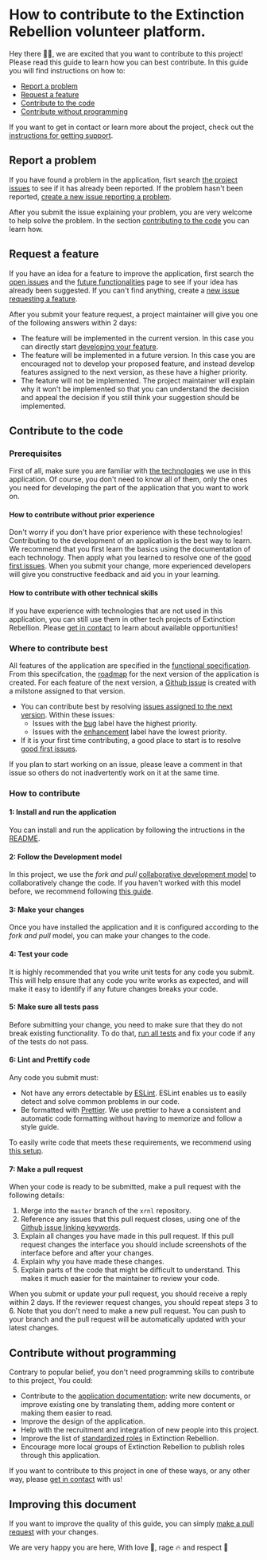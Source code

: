 # How to contribute to the Extinction Rebellion volunteer platform.

Hey there :wave::smile:, we are excited that you want to contribute to this project! Please read this guide to learn how you can best contribute. In this guide you will find instructions on how to:

- [Report a problem](https://github.com/xrnl/aginun/blob/master/CONTRIBUTING.md#report-a-problem)
- [Request a feature](https://github.com/xrnl/aginun/blob/master/CONTRIBUTING.md#request-a-feature)
- [Contribute to the code](https://github.com/xrnl/aginun/blob/master/CONTRIBUTING.md#contribute-to-the-code)
- [Contribute without programming](https://github.com/xrnl/aginun/blob/master/CONTRIBUTING.md#contribute-without-programming)

If you want to get in contact or learn more about the project, check out the [instructions for getting support](https://github.com/xrnl/aginun/blob/master/SUPPORT.md).

## Report a problem

If you have found a problem in the application, fisrt search [the project issues](https://github.com/xrnl/aginun/issues?q=is%3Aissue+is%3Aopen+label%3Abug) to see if it has already been reported. If the problem hasn't been reported, [create a new issue reporting a problem](https://github.com/xrnl/aginun/issues/new?labels=bug&template=report-a-problem.md).

After you submit the issue explaining your problem, you are very welcome to help solve the problem. In the section [contributing to the code](https://github.com/xrnl/aginun/blob/master/CONTRIBUTING.md#Contributing-to-the-code) you can learn how. 

## Request a feature

If you have an idea for a feature to improve the application, first search the [open issues](https://github.com/xrnl/aginun/issues) and the [future functionalities](https://github.com/xrnl/agiinun/wiki/Future-functionalities) page to see if your idea has already been suggested. If you can't find anything, create a [new issue requesting a feature](https://github.com/xrnl/aginun/issues/new?labels=suggestion&template=request-a-feature.md).

After you submit your feature request, a project maintainer will give you one of the following answers within 2 days:

- The feature will be implemented in the current version. In this case you can directly start [developing your feature](https://github.com/xrnl/aginun/blob/master/CONTRIBUTING.md#Contributing-to-the-code).
- The feature will be implemented in a future version. In this case you are encouraged not to develop your proposed feature, and instead develop features assigned to the next version, as these have a higher priority.
- The feature will not be implemented. The project maintainer will explain why it won't be implemented so that you can understand the decision and appeal the decision if you still think your suggestion should be implemented.

## Contribute to the code

### Prerequisites

First of all, make sure you are familiar with [the technologies](https://github.com/xrnl/aginun/wiki/Architecture#technologies) we use in this application. Of course, you don't need to know all of them, only the ones you need for developing the part of the application that you want to work on.

#### How to contribute without prior experience

Don't worry if you don't have prior experience with these technologies! Contributing to the development of an application is the best way to learn. We recommend that you first learn the basics using the documentation of each technology. Then apply what you learned to resolve one of the [good first issues](https://github.com/xrnl/aginun/issues?q=is%3Aopen+is%3Aissue+milestone%3A%22next+version%22+label%3A%22good+first+issue%22). When you submit your change, more experienced developers will give you constructive feedback and aid you in your learning.

#### How to contribute with other technical skills

If you have experience with technologies that are not used in this application, you can still use them in other tech projects of Extinction Rebellion. Please [get in contact](https://github.com/xrnl/aginun/blob/master/SUPPORT.md) to learn about available opportunities!

### Where to contribute best

All features of the application are specified in the [functional specification](https://github.com/xrnl/aginun/wiki/Functional-Specification). From this specifcation, the [roadmap](https://github.com/xrnl/aginun/wiki/Roadmap) for the next version of the application is created. For each feature of the next version, a [Github issue](https://github.com/xrnl/aginun/issues) is created with a milstone assigned to that version.

- You can contribute best by resolving [issues assigned to the next version](https://github.com/xrnl/aginun/issues?q=is%3Aopen+is%3Aissue+milestone%3A%22next+version%22). Within these issues:
  - Issues with the [bug](https://github.com/xrnl/aginun/issues?q=is%3Aopen+is%3Aissue+milestone%3A%22next+version%22+label%3Abug) label have the highest priority.
  - Issues with the [enhancement](https://github.com/xrnl/aginun/issues?q=is%3Aopen+is%3Aissue+milestone%3A%22next+version%22+label%3Aenhancement) label have the lowest priority.
- If it is your first time contributing, a good place to start is to resolve [good first issues](https://github.com/xrnl/aginun/issues?q=is%3Aopen+is%3Aissue+milestone%3A%22next+version%22+label%3A%22good+first+issue%22).

If you plan to start working on an issue, please leave a comment in that issue so others do not inadvertently work on it at the same time.

### How to contribute

#### 1: Install and run the application

You can install and run the application by following the intructions in the [README](https://github.com/xrnl/aginun#install).

#### 2: Follow the Development model

In this project, we use the _fork and pull_ [collaborative development model](https://help.github.com/en/github/collaborating-with-issues-and-pull-requests/about-collaborative-development-models) to collaboratively change the code. If you haven't worked with this model before, we recommend following [this guide](https://blog.scottlowe.org/2015/01/27/using-fork-branch-git-workflow/).

#### 3: Make your changes

Once you have installed the application and it is configured according to the _fork and pull_ model, you can make your changes to the code.

#### 4: Test your code

It is highly recommended that you write unit tests for any code you submit. This will help ensure that any code you write works as expected, and will make it easy to identify if any future changes breaks your code.

#### 5: Make sure all tests pass

Before submitting your change, you need to make sure that they do not break existing functionality. To do that, [run all tests](https://github.com/xrnl/aginun#test) and fix your code if any of the tests do not pass.

#### 6: Lint and Prettify code

Any code you submit must:

- Not have any errors detectable by [ESLint](https://eslint.org/). ESLint enables us to easily detect and solve common problems in our code.
- Be formatted with [Prettier](https://prettier.io/). We use prettier to have a consistent and automatic code formatting without having to memorize and follow a style guide.

To easily write code that meets these requirements, we recommend using [this setup](https://github.com/xrnl/aginun/wiki/Recommended-setup).

#### 7: Make a pull request

When your code is ready to be submitted, make a pull request with the following details:

1. Merge into the `master` branch of the `xrnl` repository.
2. Reference any issues that this pull request closes, using one of the [Github issue linking keywords](https://help.github.com/en/github/managing-your-work-on-github/linking-a-pull-request-to-an-issue#linking-a-pull-request-to-an-issue-using-a-keyword).
3. Explain all changes you have made in this pull request. If this pull request changes the interface you should include screenshots of the interface before and after your changes.
4. Explain why you have made these changes.
5. Explain parts of the code that might be difficult to understand. This makes it much easier for the maintainer to review your code.

When you submit or update your pull request, you should receive a reply within 2 days. If the reviewer request changes, you should repeat steps 3 to 6. Note that you don't need to make a new pull request. You can push to your branch and the pull request will be automatically updated with your latest changes.

## Contribute without programming

Contrary to popular belief, you don't need programming skills to contribute to this project, You could:

- Contribute to the [application documentation](https://github.com/xrnl/aginun/wiki): write new documents, or improve existing one by translating them, adding more content or making them easier to read.
- Improve the design of the application.
- Help with the recruitment and integration of new people into this project.
- Improve the list of [standardized roles](https://drive.google.com/file/d/1KYau2qSltZUTjWH8EcyGhBNnJ_S8PbWR/view) in Extinction Rebellion.
- Encourage more local groups of Extinction Rebellion to publish roles through this application.

If you want to contribute to this project in one of these ways, or any other way, please [get in contact](https://github.com/xrnl/aginun/blob/master/SUPPORT.md) with us!

## Improving this document

If you want to improve the quality of this guide, you can simply [make a pull request](https://github.com/xrnl/aginun/blob/master/CONTRIBUTING.md#How-to-make-a-pull-request) with your changes.

We are very happy you are here,
With love :green_heart:, rage :fire: and respect :seedling:
